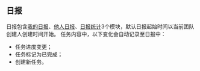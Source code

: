 ## 日报
日报包含[我的日报](/ri-bao/wo-de-ri-bao.md)、[他人日报](/ri-bao/ta-ren-ri-bao.md)、[日报统计](/ri-bao/ri-bao-tong-ji.md)3个模块，默认日报起始时间以当前团队创建人创建时间开始。
任务内容中，以下变化会自动记录至日报中：
- 任务进度变更；
- 任务标记为已完成；
- 创建新任务。